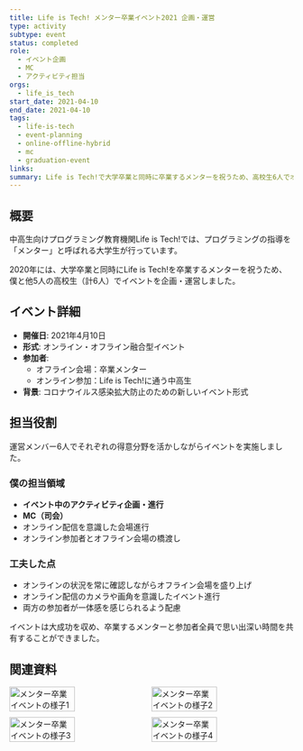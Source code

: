 ```yaml
---
title: Life is Tech! メンター卒業イベント2021 企画・運営
type: activity
subtype: event
status: completed
role:
  - イベント企画
  - MC
  - アクティビティ担当
orgs:
  - life_is_tech
start_date: 2021-04-10
end_date: 2021-04-10
tags:
  - life-is-tech
  - event-planning
  - online-offline-hybrid
  - mc
  - graduation-event
links: 
summary: Life is Tech!で大学卒業と同時に卒業するメンターを祝うため、高校生6人でオンライン・オフライン融合型の卒業イベントを企画・運営。MCとアクティビティを担当した。
---
```

## 概要
中高生向けプログラミング教育機関Life is Tech!では、プログラミングの指導を「メンター」と呼ばれる大学生が行っています。

2020年には、大学卒業と同時にLife is Tech!を卒業するメンターを祝うため、僕と他5人の高校生（計6人）でイベントを企画・運営しました。

## イベント詳細
- **開催日**: 2021年4月10日
- **形式**: オンライン・オフライン融合型イベント
- **参加者**: 
  - オフライン会場：卒業メンター
  - オンライン参加：Life is Tech!に通う中高生
- **背景**: コロナウイルス感染拡大防止のための新しいイベント形式

## 担当役割
運営メンバー6人でそれぞれの得意分野を活かしながらイベントを実施しました。

### 僕の担当領域
- **イベント中のアクティビティ企画・進行**
- **MC（司会）**
- オンライン配信を意識した会場進行
- オンライン参加者とオフライン会場の橋渡し

### 工夫した点
- オンラインの状況を常に確認しながらオフライン会場を盛り上げ
- オンライン配信のカメラや画角を意識したイベント進行
- 両方の参加者が一体感を感じられるよう配慮

イベントは大成功を収め、卒業するメンターと参加者全員で思い出深い時間を共有することができました。

## 関連資料
<div style="display: flex; flex-wrap: wrap; gap: 10px;">
  <img src="linked_assets/20_Activities/lit_mentor_graduation_event_2021/assets/event_scene1.jpg" alt="メンター卒業イベントの様子1" width="48%">
  <img src="linked_assets/20_Activities/lit_mentor_graduation_event_2021/assets/event_scene2.jpg" alt="メンター卒業イベントの様子2" width="48%">
  <img src="linked_assets/20_Activities/lit_mentor_graduation_event_2021/assets/event_scene3.jpg" alt="メンター卒業イベントの様子3" width="48%">
  <img src="linked_assets/20_Activities/lit_mentor_graduation_event_2021/assets/event_scene4.jpg" alt="メンター卒業イベントの様子4" width="48%">
</div>

